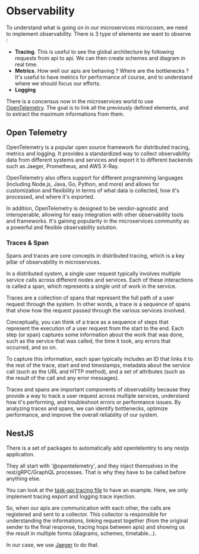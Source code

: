 # Observability

To understand what is going on in our microservices microcosm, we need to implement observability. There is 3 type of elements we want to observe :
 - **Tracing**. This is useful to see the global architecture by following requests from api to api. We can then create schemes and diagram in real time.
 - **Metrics**. How well our apis are behaving ? Where are the bottlenecks ? It's useful to have metrics for performance of course, and to understand where we should focus our efforts.
 - **Logging**

There is a concensus now in the microservices world to use [OpenTelemetry](https://opentelemetry.io/docs/). The goal is to link all the previously defined elements, and to extract the maximum informations from them.  

## Open Telemetry

OpenTelemetry is a popular open source framework for distributed tracing, metrics and logging. It provides a standardized way to collect observability data from different systems and services and export it to different backends such as Jaeger, Prometheus, and AWS X-Ray. 

OpenTelemetry also offers support for different programming languages (including Node.js, Java, Go, Python, and more) and allows for customization and flexibility in terms of what data is collected, how it's processed, and where it's exported.

In addition, OpenTelemetry is designed to be vendor-agnostic and interoperable, allowing for easy integration with other observability tools and frameworks. It's gaining popularity in the microservices community as a powerful and flexible observability solution.

### Traces & Span

Spans and traces are core concepts in distributed tracing, which is a key pillar of observability in microservices.

In a distributed system, a single user request typically involves multiple service calls across different nodes and services. Each of these interactions is called a span, which represents a single unit of work in the service. 

Traces are a collection of spans that represent the full path of a user request through the system. In other words, a trace is a sequence of spans that show how the request passed through the various services involved.

Conceptually, you can think of a trace as a sequence of steps that represent the execution of a user request from the start to the end. Each step (or span) captures some information about the work that was done, such as the service that was called, the time it took, any errors that occurred, and so on.

To capture this information, each span typically includes an ID that links it to the rest of the trace, start and end timestamps, metadata about the service call (such as the URL and HTTP method), and a set of attributes (such as the result of the call and any error messages).

Traces and spans are important components of observability because they provide a way to track a user request across multiple services, understand how it's performing, and troubleshoot errors or performance issues. By analyzing traces and spans, we can identify bottlenecks, optimize performance, and improve the overall reliability of our system.

## NestJS

There is a set of packages to automatically add opentelemtry to any nestjs application. 

They all start with '@opentelemetry', and they inject themselves in the rest/gRPC/GraphQL processes. That is why they have to be called before anything else.

You can look at the [task-api tracing file](../task-api/src/config/tracing.ts) to have an example. Here, we only implement tracing export and logging trace injection.

So, when our apis are communication with each other, the calls are registered and sent to a collector. This collector is responsible for understanding the informations, linking request together (from the original sender to the final response, tracing hops between apis) and showing us the result in multiple forms (diagrams, schemes, timetable...).

In our case, we use [Jaeger](https://www.jaegertracing.io) to do that.
